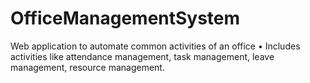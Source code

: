# OfficeManagementSystem
Web application to automate common activities of an office  • Includes activities like attendance management, task management, leave management, resource management.
